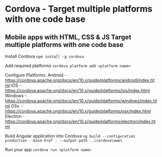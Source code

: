 # Cordova - Target multiple platforms with one code base

## Mobile apps with HTML, CSS &amp; JS Target multiple platforms with one code base

Install Cordova `npm install -g cordova`

Add required platforms `cordova platform add <platform name>`

Configure Platforms:
Android - https://cordova.apache.org/docs/en/10.x/guide/platforms/android/index.html
iOS - https://cordova.apache.org/docs/en/10.x/guide/platforms/ios/index.html
Windows - https://cordova.apache.org/docs/en/10.x/guide/platforms/windows/index.html
OSx - https://cordova.apache.org/docs/en/10.x/guide/platforms/osx/index.html
Electron - https://cordova.apache.org/docs/en/10.x/guide/platforms/electron/index.html

Build Angular application into Cordova  `ng build --configuration production --base-href . --output-path ..\cordova\www\`

Run your app `cordova run <platform name>`
